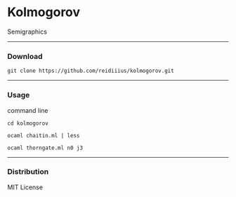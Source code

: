 # Kolmogorov
Semigraphics

---

### Download

    git clone https://github.com/reidiiius/kolmogorov.git

---

### Usage
command line

    cd kolmogorov

    ocaml chaitin.ml | less

    ocaml thorngate.ml n0 j3

---

### Distribution
MIT License

